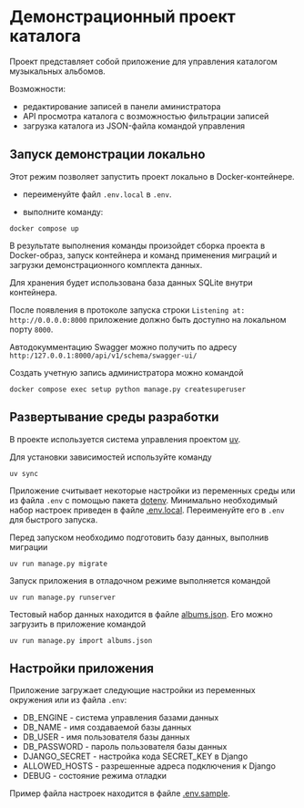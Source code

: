 # Демонстрационный проект каталога

Проект представляет собой приложение для управления каталогом музыкальных альбомов.

Возможности:
- редактирование записей в панели аминистратора
- API просмотра каталога с возможностью фильтрации записей
- загрузка каталога из JSON-файла командой управления

## Запуск демонстрации локально

Этот режим позволяет запустить проект локально в Docker-контейнере.

- переименуйте файл `.env.local` в `.env`.

- выполните команду:

```shell
docker compose up
```

В результате выполнения команды произойдет сборка проекта в Docker-образ, запуск контейнера и команд применения миграций и загрузки демонстрационного комплекта данных.

Для хранения будет использована база данных SQLite внутри контейнера.

После появления в протоколе запуска строки 
`Listening at: http://0.0.0.0:8000`
приложение должно быть доступно на локальном порту `8000`.

Автодокумментацию Swagger можно получить по адресу `http:/127.0.0.1:8000/api/v1/schema/swagger-ui/`

Создать учетную запись администратора можно командой
```shell
docker compose exec setup python manage.py createsuperuser
```

## Развертывание среды разработки

В проекте используется система управления проектом [uv](https://github.com/astral-sh/uv).

Для установки зависимостей используйте команду
```shell
uv sync
```

Приложение считывает некоторые настройки из переменных среды или из файла `.env` с помощью пакета [dotenv](https://pypi.org/project/python-dotenv/). Минимально необходимый набор настроек приведен в файле [.env.local](.env.local). Переименуйте его в `.env` для быстрого запуска.

Перед запуском необходимо подготовить базу данных, выполнив миграции
```shell
uv run manage.py migrate
```

Запуск приложения в отладочном режиме выполняется командой
```shell
uv run manage.py runserver
```

Тестовый набор данных находится в файле [albums.json](albums.json). Его можно загрузить в приложение командой
```shell
uv run manage.py import albums.json
```

## Настройки приложения

Приложение загружает следующие настройки из переменных окружения или из файла `.env`:

- DB_ENGINE - система управления базами данных
- DB_NAME - имя создаваемой базы данных
- DB_USER - имя пользователя базы данных
- DB_PASSWORD - пароль пользователя базы данных
- DJANGO_SECRET - настройка кода SECRET_KEY в Django
- ALLOWED_HOSTS - разрешенные адреса подключения к Django
- DEBUG - состояние режима отладки


Пример файла настроек находится в файле [.env.sample](.env.sample).


